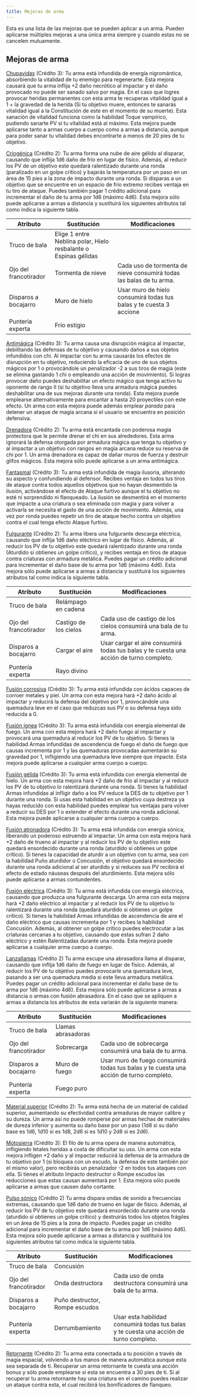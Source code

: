 ```yaml
---
title: Mejoras de arma
---
```


Esta es una lista de las mejoras que se pueden aplicar a un arma. Pueden aplicarse múltiples mejoras a una única arma siempre y cuando estas no se cancelen mutuamente. 

## Mejoras de arma

<u>Chupavidas</u> (Crédito 3): Tu arma está infundida de energía nigromántica, absorbiendo la vitalidad de tu enemigo para regenerarte. Esta mejora causará que tu arma inflija +2 daño necrótico al impactar y el daño provocado no puede ser sanado salvo por magia. En el caso que logres provocar heridas permanentes con esta arma te recuperas vitalidad igual a 1 + la gravedad de la herida (Si tu objetivo muere, entonces te sanarás vitalidad igual a la Constitución de este en el momento de su muerte). Esta sanación de vitalidad funciona como la habilidad Toque vampírico, pudiendo sanarte PV si tu vitalidad está al máximo. Esta mejora puede aplicarse tanto a armas cuerpo a cuerpo como a armas a distancia, aunque para poder sanar tu vitalidad debes encontrarte a menos de 20 pies de tu objetivo.

<u>Criogénica</u> (Crédito 2): Tu arma forma una nube de aire gélido al disparar, causando que inflija 1d6 daño de frío en lugar de físico. Además, al reducir los PV de un objetivo este quedará ralentizado durante una ronda (paralizado en un golpe crítico) y bajarás la temperatura por un paso en un área de 15 pies a la zona de impacto  durante una ronda. Si disparas a un objetivo que se encuentre en un espacio de frío extremo recibes ventaja en tu tiro de ataque. Puedes también pagar 1 crédito adicional para incrementar el daño de tu arma por 1d6 (máximo 4d6). Esta mejora sólo puede aplicarse a armas a distancia y sustituirá los siguientes atributos tal como indica la siguiente tabla.

| Atributo              | Sustitución                                                  | Modificaciones                                               |
| --------------------- | ------------------------------------------------------------ | ------------------------------------------------------------ |
| Truco de bala         | Elige 1 entre Neblina polar, Hielo resbalante o Espinas gélidas |                                                              |
| Ojo del francotirador | Tormenta de nieve                                            | Cada uso de tormenta de nieve consumirá todas las balas de tu arma. |
| Disparos a bocajarro  | Muro de hielo                                                | Usar muro de hielo consumirá todas tus balas y te cuesta 3 accione |
| Puntería experta      | Frío estigio                                                 |                                                              |

<u>Antimágica</u> (Crédito 3): Tu arma causa una disrupción mágica al impactar, debilitando las defensas de tu objetivo y causando daños a sus objetos infundidos con chi. Al impactar con tu arma causarás los efectos de disrupción en tu objetivo, reduciendo la eficacia de uno de sus objetos mágicos por 1 o provocándole un penalizador -2 a sus tiros de magia (este se elimina gastando 1 chi o empleando una acción de movimiento). Si logras provocar daño puedes deshabilitar un efecto mágico que tenga activo tu oponente de rango II (si tu objetivo lleva una armadura mágica puedes deshabilitar una de sus mejoras durante una ronda). Esta mejora puede emplearse alternativamente para encantar a hasta 20 proyectiles con este efecto. Un arma con esta mejora puede además emplear *parada* para detener un ataque de magia arcana si el usuario se encuentra en posición defensiva.

<u>Drenadora</u> (Crédito 2): Tu arma está encantada con poderosa magia protectora que le permite drenar el chi en sus alrededores. Esta arma ignorará la defensa otorgada por armadura mágica que tenga tu objetivo y al impactar a un objetivo con rangos en magia arcana reduce su reserva de chi por 1. Un arma drenadora es capaz de dañar muros de fuerza y destruir glifos mágicos. Esta mejora sólo puede aplicarse a un arma antimágica.

<u>Fantasmal</u> (Crédito 3): Tu arma está infundida de magia ilusoria, alterando su aspecto y confundiendo al defensor. Recibes ventaja en todos tus tiros de ataque contra todos aquellos objetivos que no hayan desmentido la ilusión, activándose el efecto de Ataque furtivo aunque el tu objetivo no esté ni sorprendido ni flanqueado. La ilusión se desmentirá en el momento que impacte a una criatura o sea eliminada con magia y para volver a activarla se necesita el gasto de una acción de movimiento. Además, una vez por ronda puedes repetir un tiro de ataque hecho contra un objetivo contra el cual tenga efecto Ataque furtivo.

<u>Fulgurante</u> (Crédito 2): Tu arma libera una fulgurante descarga eléctrica, causando que inflija 1d6 daño eléctrico en lugar de físico. Además, al reducir los PV de tu objetivo este quedará ralentizado durante una ronda (Aturdido si obtienes un golpe crítico), y recibes ventaja en tiros de ataque contra criaturas con armadura metálica. Puedes pagar un crédito adicional para incrementar el daño base de tu arma por 1d6 (máximo 4d6). Esta mejora sólo puede aplicarse a armas a distancia y sustituirá los siguientes atributos tal como indica la siguiente tabla.

| Atributo              | Sustitución           | Modificaciones                                               |
| --------------------- | --------------------- | ------------------------------------------------------------ |
| Truco de bala         | Relámpago en cadena   |                                                              |
| Ojo del francotirador | Castigo de los cielos | Cada uso de castigo de los cielos consumirá una bala de tu arma. |
| Disparos a bocajarro  | Cargar el aire        | Usar cargar el aire consumirá todas tus balas y te cuesta una acción de turno completo. |
| Puntería experta      | Rayo divino           |                                                              |

<u>Fusión corrosiva</u> (Crédito 3): Tu arma está infundida con ácidos capaces de corroer metales y piel. Un arma con esta mejora hará +2 daño ácido al impactar y reducirá la defensa del objetivo por 1, provocándole una quemadura leve en el caso que reduzcas sus PV o su defensa haya sido reducida a 0.

<u>Fusión ígnea</u> (Crédito 3): Tu arma está infundida con energía elemental de fuego. Un arma con esta mejora hará +2 daño fuego al impactar y provocará una quemadura al reducir los PV de tu objetivo. Si tienes la habilidad Armas infundidas de ascendencia de fuego el daño de fuego que causas incrementa por 1 y las quemaduras provocadas aumentarán su gravedad por 1, infligiendo una quemadura leve siempre que impacte. Esta mejora puede aplicarse a cualquier arma cuerpo a cuerpo.

<u>Fusión gélida</u> (Crédito 3): Tu arma está infundida con energía elemental de hielo. Un arma con esta mejora hará +2 daño de frío al impactar y al reducir los PV de tu objetivo lo ralentizará durante una ronda. Si tienes la habilidad Armas infundidas al infligir daño a los PV reduce la DES de tu objetivo por 1 durante una ronda. Si usas esta habilidad en un objetivo cuya destreza ya hayas reducido con esta habilidad puedes emplear tus ventajas para volver a reducir su DES por 1 o extender el efecto durante una ronda adicional. Esta mejora puede aplicarse a cualquier arma cuerpo a cuerpo.

<u>Fusión atronadora</u> (Crédito 3):  Tu arma está infundida con energía sónica, liberando un poderoso estruendo al impactar. Un arma con esta mejora hará +2 daño de trueno al impactar y al reducir los PV de tu objetivo este quedará ensordecido durante una ronda (aturdido si obtienes un golpe crítico). Si tienes la capacidad de aturdir a un objetivo con tu arma, sea con la habilidad Puño aturdidor o Concusión, el objetivo quedará ensordecido durante  una ronda adicional al ser aturdido y si reduces sus PV recibirá el efecto de estado náuseas después del aturdimiento. Esta mejora sólo puede aplicarse a armas contundentes.

<u>Fusión eléctrica</u> (Crédito 3): Tu arma está infundida con energía eléctrica, causando que produzca una fulgurante descarga. Un arma con esta mejora hará +2 daño eléctrico al impactar y al reducir los PV de tu objetivo lo ralentizará durante una ronda (quedará aturdido si obtienes un golpe crítico).  Si tienes la habilidad Armas infundidas de ascendencia de aire el daño eléctrico que causas incrementa por 1 y recibes la habilidad Concusión. Además, al obtener un golpe crítico puedes electrocutar a las criaturas cercanas a tu objetivo, causando que estas sufran 2 daño eléctrico y estén Ralentizadas durante una ronda.  Esta mejora puede aplicarse a cualquier arma cuerpo a cuerpo.

<u>Lanzallamas</u> (Crédito 2) Tu arma escupe una abrasadora llama al disparar, causando que inflija 1d6 daño de fuego en lugar de físico. Además, al reducir los PV de tu objetivo puedes provocarle una quemadura leve, pasando a ser una quemadura media si este lleva armadura metálica. Puedes pagar un crédito adicional para incrementar el daño base de tu arma por 1d6 (máximo 4d6). Esta mejora sólo puede aplicarse a armas a distancia o armas con fusión abrasadora. En el caso que se apliquen a armas a distancia los atributos de esta variarán de la siguiente manera:

| Atributo              | Sustitución        | Modificaciones                                               |
| --------------------- | ------------------ | ------------------------------------------------------------ |
| Truco de bala         | Llamas abrasadoras |                                                              |
| Ojo del francotirador | Sobrecarga         | Cada uso de sobrecarga consumirá una bala de tu arma.        |
| Disparos a bocajarro  | Muro de fuego      | Usar muro de fuego consumirá todas tus balas y te cuesta una acción de turno completo. |
| Puntería experta      | Fuego puro         |                                                              |

<u>Material superior</u> (Crédito 2): Tu arma está hecha de un material de calidad superior, aumentando su efectividad contra armaduras de mayor calibre y su dureza. Un arma así no puede romperse por armas hechas de materiales de dureza inferior y aumenta su daño base por un paso (1d8 si su daño base es 1d6, 1d10 si es 1d8, 2d6 si es 1d10 y 2d8 si es 2d6).

<u>Motosierra</u> (Crédito 3): El filo de tu arma opera de manera automática, infligiendo letales heridas a costa de dificultar su uso. Un arma con esta mejora infligen +2 daño y al impactar reducirá la defensa de la armadura de tu objetivo por 1 (si bloquea con un escudo, la defensa de este también por el mismo valor), pero recibirás un penalizador -2 en todos tus ataques con ella. Si tienes el atributo Impacto destructor o Rompe escudos las reducciones que estas causan aumentará por 1. Esta mejora sólo puede aplicarse a armas que causen daño cortante.

<u>Pulso sónico</u> (Crédito 2) Tu arma dispara ondas de sonido a frecuencias extremas, causando que 1d6 daño de trueno en lugar de físico. Además, al reducir los PV de tu objetivo este quedará ensordecido durante una ronda (aturdido si obtienes un golpe crítico) y destruirás todos los objetos frágiles en un área de 15 pies a la zona de impacto. Puedes pagar un crédito adicional para incrementar el daño base de tu arma por 1d6 (máximo 4d6). Esta mejora sólo puede aplicarse a armas a distancia y sustituirá los siguientes atributos tal como indica la siguiente tabla.

| Atributo              | Sustitución                    | Modificaciones                                               |
| --------------------- | ------------------------------ | ------------------------------------------------------------ |
| Truco de bala         | Concusión                      |                                                              |
| Ojo del francotirador | Onda destructora               | Cada uso de onda destructora consumirá una bala de tu arma.  |
| Disparos a bocajarro  | Puño destructor, Rompe escudos |                                                              |
| Puntería experta      | Derrumbamiento                 | Usar esta habilidad consumirá todas tus balas y te cuesta una acción de turno completo. |

<u>Retornante</u> (Crédito 2): Tu arma esta conectada a tu posición a través de magia espacial, volviendo a tus manos de manera automática aunque esta sea separada de ti. Recuperar un arma retornante te cuesta una acción bonus y sólo puede emplearse si esta se encuentra a 30 pies de ti. Si al recuperar tu arma retornante hay una criatura en el camino puedes realizar un ataque contra esta, el cual recibirá los bonificadores de flanqueo.